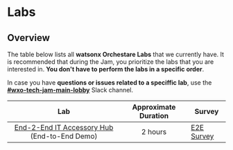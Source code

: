 # Labs

## Overview

The table below lists all **watsonx Orchestare Labs** that we currently have. It is recommended that during the Jam, you prioritize the labs that you are interested in. **You don't have to perform the labs in a specific order**.

In case you have **questions or issues related to a speciffic lab**, use the **[#wxo-tech-jam-main-lobby](https://ibm.enterprise.slack.com/archives/C07K52NV76X)** Slack channel.

| Lab                                                   | Approximate Duration |  Survey |
| :-----------------------------------------------------------: | :------------------: | ------------- |
| [End-2-End IT Accessory Hub](https://github.com/IBM/ba-dl-tech-jam/tree/main/Labs/End-to-End%20IT%20Accessory%20Hub) (End-to-End Demo) |      2 hours        |[E2E Survey](https://www.surveymonkey.com/r/ba-dl-tech-jam-e2e) |

